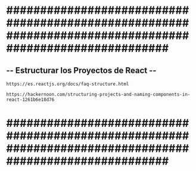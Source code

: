 # ######################################################################################################### #


## -- Estructurar los Proyectos de React -- ##


    https://es.reactjs.org/docs/faq-structure.html

    https://hackernoon.com/structuring-projects-and-naming-components-in-react-1261b6e18d76


# ######################################################################################################### #